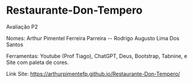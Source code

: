 # Restaurante-Don-Tempero
Avaliação P2

Nomes: Arthur Pimentel Ferreira Parreira -- Rodrigo Augusto Lima Dos Santos

Ferramentas: Youtube (Prof Tiago), ChatGPT, Deus, Bootstrap, Tabnine, e Site com paleta de cores.

Link Site: https://arthurpimentefp.github.io/Restaurante-Don-Tempero/
